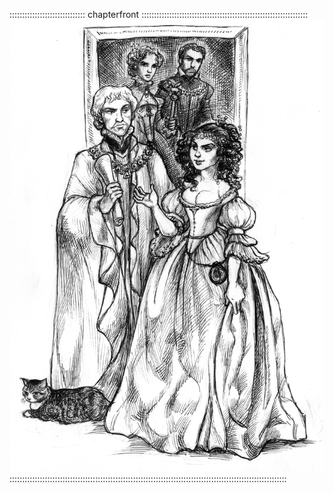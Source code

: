:::::::::::::::::::::::::::::: chapterfront ::::::::::::::::::::::::::::::::::::::::::::::::::::::::::::::::::
![A Clandestine Message, by Joanne Renaud](assets/Scenes/martine-farrazin.jpg "A Clandestine Message, by Joanne Renaud")
::::::::::::::::::::::::::::::::::::::::::::::::::::::::::::::::::::::::::::::::::::::::::::::::::::::::::::::

